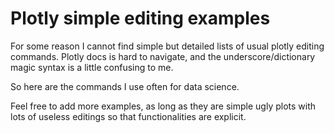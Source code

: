 # Plotly simple editing examples

For some reason I cannot find simple but detailed lists of usual plotly editing commands. Plotly docs is hard to navigate, and the underscore/dictionary magic syntax is a little confusing to me.

So here are the commands I use often for data science.

Feel free to add more examples, as long as they are simple ugly plots with lots of useless editings so that functionalities are explicit.
